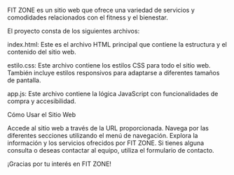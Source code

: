 FIT ZONE es un sitio web que ofrece una variedad de servicios y comodidades relacionados con el fitness y el bienestar.

El proyecto consta de los siguientes archivos:

index.html:
Este es el archivo HTML principal que contiene la estructura y el contenido del sitio web.

estilo.css:
Este archivo contiene los estilos CSS para todo el sitio web.
También incluye estilos responsivos para adaptarse a diferentes tamaños de pantalla.

app.js:
Este archivo contiene la lógica JavaScript con funcionalidades de compra y accesibilidad.


Cómo Usar el Sitio Web

Accede al sitio web a través de la URL proporcionada.
Navega por las diferentes secciones utilizando el menú de navegación.
Explora la información y los servicios ofrecidos por FIT ZONE.
Si tienes alguna consulta o deseas contactar al equipo, utiliza el formulario de contacto.

¡Gracias por tu interés en FIT ZONE!
